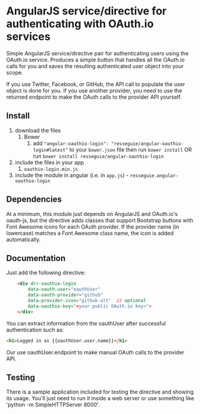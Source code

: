 # AngularJS service/directive for authenticating with OAuth.io services

Simple AngularJS service/directive pair for authenticating users using the OAuth.io service. Produces a simple button that handles all the OAuth.io calls for you and saves the resulting authenticated user object into your scope.

If you use Twitter, Facebook, or GitHub, the API call to populate the user object is done for you. If you use another provider, you need to use the returned endpoint to make the OAuth calls to the provider API yourself.

## Install
1. download the files
	1. Bower
		1. add `"angular-oauthio-login": "resseguie/angular-oauthio-login#latest"` to your `bower.json` file then run `bower install` OR run `bower install resseguie/angular-oauthio-login`
2. include the files in your app
	1. `oauthio-login.min.js`
3. include the module in angular (i.e. in `app.js`) - `resseguie.angular-oauthio-login`

## Dependencies
At a minimum, this module just depends on AngularJS and OAuth.io's oauth-js, but the directive adds classes that support Bootstrap buttons with Font Awesome icons for each OAuth provider. If the provider name (in lowercase) matches a Font Awesome class name, the icon is added automatically.

## Documentation

Just add the following directive:

```html
	<div drr-oauthio-login
		data-oauth-user="oauthUser"
		data-oauth-provider="github"
		data-provider-icon="github-alt"  // optional
		data-oauthio-key="<your public OAuth.io key>">
	</div>
```

You can extract information from the oauthUser after successful authentication such as:

```html
<h1>Logged in as {{oauthUser.user.name}}</h1>
```

Our use oauthUser.endpoint to make manual OAuth calls to the provider API.

## Testing

There is a sample application included for testing the directive and showing its usage. You'll just need to run it inside a web server or use something like 'python -m SimpleHTTPServer 8000'.

